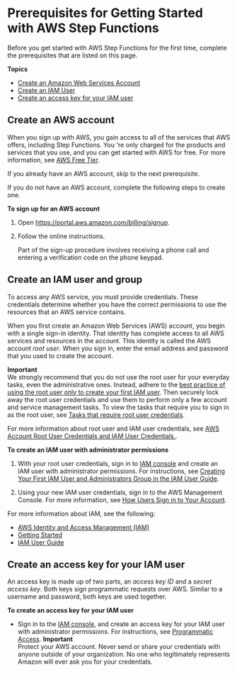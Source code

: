 # Prerequisites for Getting Started with AWS Step Functions<a name="sfn-prerequisites"></a>

Before you get started with AWS Step Functions for the first time, complete the prerequisites that are listed on this page\.

**Topics**
+ [Create an Amazon Web Services Account](#sfn-creating-aws-account)
+ [Create an IAM User](#sfn-creating-iam-user)
+ [Create an access key for your IAM user](#sfn-getting-access-key-id-secret-access-key)

## Create an AWS account<a name="sfn-creating-aws-account"></a>

When you sign up with AWS, you gain access to all of the services that AWS offers, including Step Functions\. You 're only charged for the products and services that you use, and you can get started with AWS for free\. For more information, see [AWS Free Tier](https://aws.amazon.com/free/)\.

If you already have an AWS account, skip to the next prerequisite\.

If you do not have an AWS account, complete the following steps to create one\.

**To sign up for an AWS account**

1. Open [https://portal\.aws\.amazon\.com/billing/signup](https://portal.aws.amazon.com/billing/signup)\.

1. Follow the online instructions\.

   Part of the sign\-up procedure involves receiving a phone call and entering a verification code on the phone keypad\.

## Create an IAM user and group<a name="sfn-creating-iam-user"></a>

 To access any AWS service, you must provide credentials\. These credentials determine whether you have the correct permissions to use the resources that an AWS service contains\.

When you first create an Amazon Web Services \(AWS\) account, you begin with a single sign\-in identity\. That identity has complete access to all AWS services and resources in the account\. This identity is called the AWS account *root user*\. When you sign in, enter the email address and password that you used to create the account\.

**Important**  
We strongly recommend that you do not use the root user for your everyday tasks, even the administrative ones\. Instead, adhere to the [best practice of using the root user only to create your first IAM user](https://docs.aws.amazon.com/IAM/latest/UserGuide/best-practices.html#create-iam-users)\. Then securely lock away the root user credentials and use them to perform only a few account and service management tasks\. To view the tasks that require you to sign in as the root user, see [Tasks that require root user credentials](https://docs.aws.amazon.com/general/latest/gr/aws_tasks-that-require-root.html)\.

For more information about root user and IAM user credentials, see [AWS Account Root User Credentials and IAM User Credentials\.](https://docs.aws.amazon.com/general/latest/gr/root-vs-iam.html)\.

**To create an IAM user with administrator permissions**

1.  With your root user credentials, sign in to [IAM console](https://console.aws.amazon.com/iam/) and create an IAM user with administrator permissions\. For instructions, see [Creating Your First IAM User and Administrators Group in the IAM User Guide](https://docs.aws.amazon.com/IAM/latest/UserGuide/getting-started_create-admin-group.html)\.

1.  Using your new IAM user credentials, sign in to the AWS Management Console\. For more information, see [How Users Sign in to Your Account](https://docs.aws.amazon.com/IAM/latest/UserGuide/getting-started_how-users-sign-in.html)\.

For more information about IAM, see the following:
+ [AWS Identity and Access Management \(IAM\)](https://aws.amazon.com/iam/)
+ [Getting Started](https://docs.aws.amazon.com/IAM/latest/UserGuide/getting-started.html)
+ [IAM User Guide](https://docs.aws.amazon.com/IAM/latest/UserGuide/)

## Create an access key for your IAM user<a name="sfn-getting-access-key-id-secret-access-key"></a>

An access key is made up of two parts, an *access key ID* and a *secret access key*\. Both keys sign programmatic requests over AWS\. Similar to a username and password, both keys are used together\.

**To create an access key for your IAM user**
+ Sign in to the [IAM console](https://console.aws.amazon.com/iam/), and create an access key for your IAM user with administrator permissions\. For instructions, see [Programmatic Access](https://docs.aws.amazon.com/general/latest/gr/aws-sec-cred-types.html#access-keys-and-secret-access-keys)\.
**Important**  
Protect your AWS account\. Never send or share your credentials with anyone outside of your organization\. No one who legitimately represents Amazon will ever ask you for your credentials\.